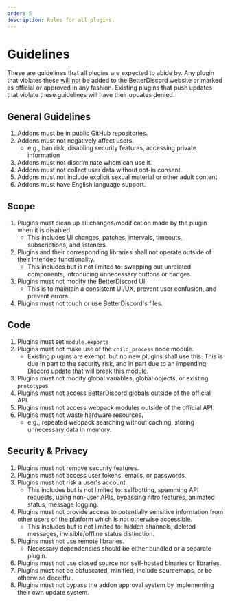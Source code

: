 ```yaml
---
order: 5
description: Rules for all plugins.
---
```


# Guidelines

These are guidelines that all plugins are expected to abide by. Any plugin that violates these <u>will not</u> be added to the BetterDiscord website or marked as official or approved in any fashion. Existing plugins that push updates that violate these guidelines will have their updates denied.

## General Guidelines

1. Addons must be in public GitHub repositories.
1. Addons must not negatively affect users.
   - e.g., ban risk, disabling security features, accessing private information
1. Addons must not discriminate whom can use it.
1. Addons must not collect user data without opt-in consent.
1. Addons must not include explicit sexual material or other adult content.
1. Addons must have English language support.


## Scope
1. Plugins must clean up all changes/modification made by the plugin when it is disabled.
   - This includes UI changes, patches, intervals, timeouts, subscriptions, and listeners.
1. Plugins and their corresponding libraries shall not operate outside of their intended functionality.
   - This includes but is not limited to: swapping out unrelated components, introducing unnecessary buttons or badges.
1. Plugins must not modify the BetterDiscord UI.
   - This is to maintain a consistent UI/UX, prevent user confusion, and prevent errors.
1. Plugins must not touch or use BetterDiscord's files.


## Code

1. Plugins must set `module.exports`
1. Plugins must not make use of the `child_process` node module.
   - Existing plugins are exempt, but no new plugins shall use this. This is due in part to the security risk, and in part due to an impending Discord update that will break this module.
1. Plugins must not modify global variables, global objects, or existing `prototype`s.
1. Plugins must not access BetterDiscord globals outside of the official API.
1. Plugins must not access webpack modules outside of the official API.
1. Plugins must not waste hardware resources.
    - e.g., repeated webpack searching without caching, storing unnecessary data in memory.


## Security & Privacy

1. Plugins must not remove security features.
1. Plugins must not access user tokens, emails, or passwords.
1. Plugins must not risk a user's account.
    - This includes but is not limited to: selfbotting, spamming API requests, using non-user APIs, bypassing nitro features, animated status, message logging.
1. Plugins must not provide access to potentially sensitive information from other users of the platform which is not otherwise accessible.
    - This includes but is not limited to: hidden channels, deleted messages, invisible/offline status distinction.
1. Plugins must not use remote libraries.
   - Necessary dependencies should be either bundled or a separate plugin.
1. Plugins must not use closed source nor self-hosted binaries or libraries.
1. Plugins must not be obfuscated, minified, include sourcemaps, or be otherwise deceitful.
1. Plugins must not bypass the addon approval system by implementing their own update system.